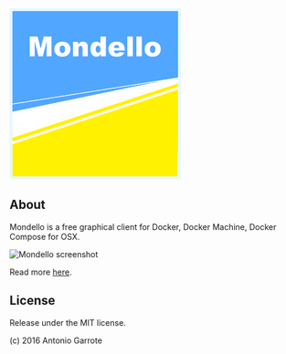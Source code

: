 ![Mondello logo](https://github.com/antoniogarrote/mondello/blob/master/graphs/mondello_small.png?raw=true)

## About

Mondello is a free graphical client for Docker, Docker Machine, Docker Compose for OSX.

![Mondello screenshot](http://antoniogarrote.github.io/mondello/images/screenshot1.png)

Read more [here](http://antoniogarrote.github.io/mondello/).

## License

Release under the MIT license.

(c) 2016 Antonio Garrote
